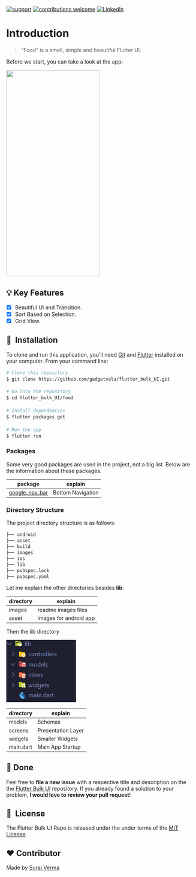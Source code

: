 
[![support](https://img.shields.io/badge/plateform-flutter%7Candroid%20studio-9cf?style=plastic&logo=appveyor)](https://github.com/gadgetvala/flutter_bulk_UI/tree/main/food)
[![contributions welcome](https://img.shields.io/badge/contributions-welcome-brightgreen.svg?style=flat)](https://github.com/gadgetvala/flutter_bulk_UI/tree/main/food/issues)
[![LinkedIn](https://img.shields.io/badge/-LinkedIn-black.svg?style=flat-square&logo=linkedin&colorB=555)](https://www.linkedin.com/in/gadgetvala/)

# Introduction

> “Food”
is a small, simple and beautiful Flutter UI.

Before we start, you can take a look at the app:

<img src="images/preview.gif" width="250" height="550"/>

## :bulb: Key Features

- [x] Beautiful UI and Transition.
- [x] Sort Based on Selection.
- [x] Grid View.

## 🚀 &nbsp;Installation

To clone and run this application, you'll need [Git](https://git-scm.com) and [Flutter](https://flutter.dev/docs/get-started/install) installed on your computer. From your command line:

```bash
# Clone this repository
$ git clone https://github.com/gadgetvala/flutter_bulk_UI.git

# Go into the repository
$ cd flutter_bulk_UI/food

# Install dependencies
$ flutter packages get

# Run the app
$ flutter run
```


### Packages


Some very good packages are used in the project, not a big list.
Below are the information about these packages.

package | explain
---|---
[google_nav_bar](https://pub.dev/packages/google_nav_bar) | Bottom Navigation

### Directory Structure

The project directory structure is as follows:

```
├── android
├── asset
├── build
├── images
├── ios
├── lib
├── pubspec.lock
├── pubspec.yaml

```


Let me explain the other directories besides **lib**:

directory | explain
---|---
images | readme images files
asset | images for android app

Then the lib directory


![lib](images/lib.png)

directory | explain
---|---
models | Schemas
screens | Presentation Layer
widgets | Smaller Widgets
main.dart | Main App Startup

## :clap: Done
Feel free to **file a new issue** with a respective title and description on the the [Flutter Bulk UI](https://github.com/gadgetvala/flutter_bulk_UI/issues) repository. If you already found a solution to your problem, **I would love to review your pull request**! 

## 📘&nbsp; License
The Flutter Bulk UI Repo is released under the under terms of the [MIT License](LICENSE).

## :heart: Contributor
Made by [Suraj Verma](https://github.com/gadgetvala)

